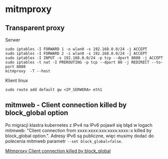 # mitmproxy


## Transparent proxy

Serwer
```
sudo iptables -I FORWARD 1 -o wlan0 -s 192.168.0.0/24 -j ACCEPT
sudo iptables -I FORWARD 2 -i wlan0 -s 192.168.0.0/24 -j ACCEPT
sudo iptables -I INPUT -s 192.168.0.0/24 -p tcp --dport 8080 -j ACCEPT
sudo iptables -t nat -I PREROUTING -p tcp --dport 80 -j REDIRECT --to-port 8080
mitmproxy  -T --host
```

Klient linux

```
sudo route add default gw <IP_SERWERA> eth1
```

## mitmweb - Client connection killed by block_global option

Po migracji klastra kubernetes z IPv4 na IPv6 pojawił się błąd w logach mitmweb: "Client connection from xxxx:xxxx:xxx:xxxx:xxxx::x killed by block_global option.".
Adresy IPv6 są publiczne, więc musimy dodać do polecenia mitmweb parametr `--set block_global=false`.

[Mitmproxy Client connection killed by block_global](https://stackoverflow.com/questions/52068746/mitmproxy-client-connection-killed-by-block-global)
